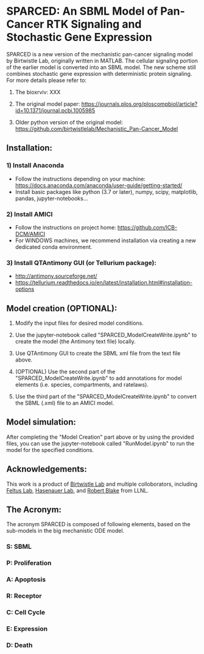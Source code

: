 # SPARCED: An SBML Model of Pan-Cancer RTK Signaling and Stochastic Gene Expression 

SPARCED is a new version of the mechanistic pan-cancer signaling model by Birtwistle Lab, originally written in MATLAB. The cellular signaling portion of the earlier model is converted into an SBML model. The new scheme still combines stochastic gene expression with deterministic protein signaling. For more details please refer to:

1) The bioxrviv: XXX

2) The original model paper: https://journals.plos.org/ploscompbiol/article?id=10.1371/journal.pcbi.1005985

3) Older python version of the original model: https://github.com/birtwistlelab/Mechanistic_Pan-Cancer_Model



## Installation:

### 1) Install Anaconda
  - Follow the instructions depending on your machine: https://docs.anaconda.com/anaconda/user-guide/getting-started/
  - Install basic packages like python (3.7 or later), numpy, scipy, matplotlib, pandas, jupyter-notebooks...

### 2) Install AMICI
  - Follow the instructions on project home: https://github.com/ICB-DCM/AMICI
  - For WINDOWS machines, we recommend installation via creating a new dedicated conda environment. 

### 3) Install QTAntimony GUI (or Tellurium package): 
  - http://antimony.sourceforge.net/
  - https://tellurium.readthedocs.io/en/latest/installation.html#installation-options



## Model creation (OPTIONAL):

1) Modify the input files for desired model conditions.

2) Use the jupyter-notebook called "SPARCED_ModelCreateWrite.ipynb" to create the model (the Antimony text file) locally.

3) Use QTAntimony GUI to create the SBML xml file from the text file above.

4) (OPTIONAL) Use the second part of the "SPARCED_ModelCreateWrite.ipynb" to add annotations for model elements (i.e. species, compartments, and ratelaws).

5) Use the third part of the "SPARCED_ModelCreateWrite.ipynb" to convert the SBML (.xml) file to an AMICI model.



## Model simulation:

After completing the "Model Creation" part above or by using the provided files, you can use the jupyter-notebook called "RunModel.ipynb" to run the model for the specified conditions.



## Acknowledgements:

This work is a product of [Birtwistle Lab](http://www.birtwistlelab.com/) and multiple colloborators, including [Feltus Lab](https://www.clemson.edu/science/departments/genetics-biochemistry/people/profiles/ffeltus), [Hasenauer Lab](https://www.mathematics-and-life-sciences.uni-bonn.de/en/group-members/jan-hasenauer), and [Robert Blake](https://bbs.llnl.gov/RobertBlake.html) from LLNL.



## The Acronym:
The acronym SPARCED is composed of following elements, based on the sub-models in the big mechanistic ODE model.

### S: SBML
  
### P: Proliferation
  
### A: Apoptosis
  
###  R: Receptor
  
###  C: Cell Cycle
  
###  E: Expression
  
###  D: Death





